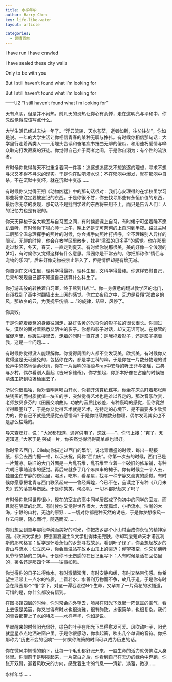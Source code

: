 ```yaml
---
title: 水样年华
author: Harry Chen
key: life-like-water
layout: article

categories:
  - 世情百态
---
```


I have run I have crawled

I have sealed these city walls

Only to be with you

But I still haven’t found what I’m looking for

But I still haven’t found what I’m looking for

——U2 “I still haven’t found what I’m looking for”

  天有点阴，但是并不闷热。前几天的炎热让你心有余悸，走在这明亮与平和中，你忽然觉得应该写点什么。

  大学生活已经过去快一年了。“浮云流转，天水苍茫，逝者如斯，往矣往矣”，你如是说。一年的大学生活让你相信青春的某种无聊与挣扎。有时候你相信那句话：大学里行走着两类人——用埋头苦读和奋笔疾书扭曲无聊的傻瓜，和用速朽爱情与哗众取宠打发寂寞的狂徒。你觉得自己介于两者之间，于是你自诩为：有个性的流浪者。

  有时候你觉得每天不过重复着同一件事：追逐想追逐又不想追逐的理想，寻求不想寻求又不得不寻求的现实。于是你在贴吧灌水说：不在郁闷中爆发，就在郁闷中自杀，不在沉默中变坏，就在沉默中变态……

  有时候你又觉得王朔《动物凶猛》中的那句话很对：我们心安理得的在学校里学习那些将来注定要被忘记的东西。于是你很不甘，你去找寻那些有永恒价值的东西，最后你无奈的发现，那句话不是批判学过的东西将来用不上，而只是告诉人们：人的记忆力也是有限的。

  你天天穿梭于各大教室与自习室之间，有时候翘课上自习，有时候宁可坐着睡不愿趴着听，有时候你下狠心睡一上午，晚上还是无可奈何的上自习到半夜。路过主M二层那个温总理挥手的照片的时候，你会挥手向照片打招呼，全不理睬别人异样的眼光。无聊的时候，你会在教学区里散步，找寻“濡湿的贝多芬”的感觉。你在那里走过秋天，冬天，春天，一直走到夏天。有时候你说那很美，美的好像一个浪漫的梦幻，有时候你又觉得这样有什么意思。绿园你是不常去的，你把那称作“情侣与宠物的乐园”。后来好像宠物被禁止带入了，但是情侣却是有增无减。

  你自诩在文科生里，理科学得最好，理科生里，文科学得最棒。你这样安慰自己，后来却发现自己都不知道自己该算什么科生了。

  你打游击般的转换着自习室，终于熬到11点半。你一身疲惫的翻过教学区的北门，自诩找到了高中时翻墙出去上网的感觉。你伫立夜风之中，耳边是费翔“那故乡的风，那故乡的云，为我抚平伤痕……”的旋律，结果，风停了。

  你真败。

  于是你拖着疲惫的身躯往回走，路灯昏黄的光将你的影子拉的很长很长。你回过头，漠然的面对着熟悉又陌生的影子。你想和影子对话，却又无话可说。在楼管的催促声里，你踱进楼里去，走着的同时一直在想：是我拖着影子，还是影子拖着我，这是一个问题……

  有时候你觉得没人能理解你。你觉得周围的人都不会发现美，欣赏美。有时候你又觉得这是无可避免的，包括你在内，都是学工科的嘛。于是你在一片数分物理的讨论声中悠然地读余秋雨，你在一片轰响的摇滚与rap中安静的听王菲与张瑶，古典与乡村。偶尔看别人翻起《吉米多维奇》，你才想起，你那本好像在占座的时候被清洁工扔到垃圾桶里去了。

  所以你很孤独，你对着明月喝白开水，你铺开演算纸练字。你坐在床头盯着那张两块钱买的而材质就值一块五的字，突然觉得艺术也是难以界定的。那次音乐欣赏，老师放贝多芬的《田园交响曲》。功放的音质比较差，有种轰鸣的感觉，但你竟然听得眼圈红了，于是你又觉得艺术就是艺术，在特定的心境下，是不需要多少欣赏力的，你自己不就是凭感觉去感悟吗? 于是你继续做数分物理，偶尔发现其实也不是那么枯燥的。

  导来查熄灯，说：“大家都知道，通宵供电了，这就——”，你马上接：“爽了，知道知道。”大家于是 笑成一片，你突然觉得混得简单点也很好。

  你时常去西门，Cilel向你描述过西门的繁华，说北青鼎盛的时候，每出一期报纸，都会去西门撮一顿，以示庆祝，简称“西门庆”。你第一次去的时候，西门已是一片荒凉。破旧的大门外面是一片乱石堆，乱石堆里立着一个破旧的修车铺，有种六朝旧事随流水的感觉。再后来就多了几个麻辣串的摊子。你有时候会一个人去，独自坐在宁静的夜色里，喝水，吃串，看星星，找寻一种宁静又豪爽的感觉。有时候你愿意把北青与西门联系起来——曾经辉煌，今已不在，品读之下有种《八月未央》式的落寞与伤感。于是你笑笑，何必呢，一切不都好起来了吗？

  有时候你觉得世界很小，现在的室友的高中同学居然成了你初中的同学的室友，而且就在隔壁的北医。有时候你又觉得世界很大，大漠孤烟，小桥流水，浩瀚的大海，宁静的山村，无边的原野……一切对你都是种天然的诱惑，于是你梦想像风一样去闯荡，随心而行，随遇而安……

  你幻想回到童年那段单纯而美好的时光，你把故乡那个小山村当成你永恒的精神家园。《欧洲文学史》把德国浪漫主义文学批得体无完肤，你却笃爱短命天才诺瓦利斯的那句格言：哲学是怀着永恒的乡愁寻找故乡。看到叶子绿了，你会想起故乡的青山与流水；伫立风中，你会重温站在故乡山顶上的豪迈；仰望夜空，你又仿佛听见爷爷悠扬的二胡声。于是你不无伤感的在日记里写下：人有时候是活在回忆里的，署名还是那四个字——往事如风。

  你觉得你的日子过得像水，有时激情澎湃，有时安静和缓，有时又略带伤感。你希望生活带上一点水的特质，上善若水，水善利万物而不争，故几于道。于是你有时会在绿园那个“悟”字下，对这一潭吞没过N个生命，又孕育了一片荷花的水悟道，可惜的是，你什么都没有悟到。

  在图书馆四层的时候，你时常会向外望去，喷泉在阳光下泛起一阵氤氲的雾气，看上去很是美丽，你又觉得有时水也很淡雅，很有韵致。水很简单，也很复杂。我们的青春都带上了水的特质——水样年华，你如是说。

  早晨醒来的时候阳光很好，绿色的叶子在阳光下显得愈发可爱。风吹动叶子，阳光就星星点点地洒进窗户里。于是你很感动，你拿起箫，吹出几个单调的音符。你把那称为“历史不变的回响”——如果你练箫的时间可以成为历史的话。

  你在微风中懒懒的躺下，让每一个毛孔都舒张开来，一股生命的活力就仿佛注入身体里。你眼前于是明亮起来，一片空白之后，你看到自己在无边的绿色中奔跑，你张开双臂，迎着风吹来的方向，感受着生命的气息——清新，淡雅，微凉……

  水样年华……
